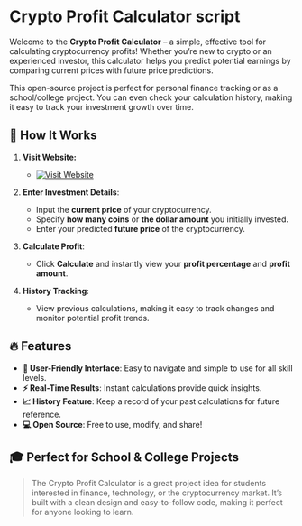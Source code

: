 # Crypto Profit Calculator script

Welcome to the **Crypto Profit Calculator** – a simple, effective tool for calculating cryptocurrency profits! Whether you’re new to crypto or an experienced investor, this calculator helps you predict potential earnings by comparing current prices with future price predictions.

This open-source project is perfect for personal finance tracking or as a school/college project. You can even check your calculation history, making it easy to track your investment growth over time.

## 🌟 How It Works

1. **Visit Website:**

    - [![Visit Website](https://img.shields.io/badge/Visit-Website-blue?style=for-the-badge)](https://sujon0xff.github.io/crypto-calculator/)

2. **Enter Investment Details**:
   - Input the **current price** of your cryptocurrency.
   - Specify **how many coins** or **the dollar amount** you initially invested.
   - Enter your predicted **future price** of the cryptocurrency.

3. **Calculate Profit**:
   - Click **Calculate** and instantly view your **profit percentage** and **profit amount**.
   
4. **History Tracking**:
   - View previous calculations, making it easy to track changes and monitor potential profit trends.

## 🔥 Features

- **🚀 User-Friendly Interface**: Easy to navigate and simple to use for all skill levels.
- **⚡ Real-Time Results**: Instant calculations provide quick insights.
- **📈 History Feature**: Keep a record of your past calculations for future reference.
- **💻 Open Source**: Free to use, modify, and share!

## 🎓 Perfect for School & College Projects

> The Crypto Profit Calculator is a great project idea for students interested in finance, technology, or the cryptocurrency market. It’s built with a clean design and easy-to-follow code, making it perfect for anyone looking to learn.
> 

